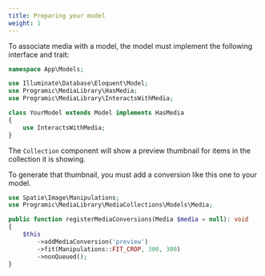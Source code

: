 ```yaml
---
title: Preparing your model
weight: 1
---
```


To associate media with a model, the model must implement the following interface and trait:

```php
namespace App\Models;

use Illuminate\Database\Eloquent\Model;
use Programic\MediaLibrary\HasMedia;
use Programic\MediaLibrary\InteractsWithMedia;

class YourModel extends Model implements HasMedia
{
    use InteractsWithMedia;
}
```

The `Collection` component will show a preview thumbnail for items in the collection it is showing.

To generate that thumbnail, you must add a conversion like this one to your model.

```php
use Spatie\Image\Manipulations;
use Programic\MediaLibrary\MediaCollections\Models\Media;

public function registerMediaConversions(Media $media = null): void
{
    $this
        ->addMediaConversion('preview')
        ->fit(Manipulations::FIT_CROP, 300, 300)
        ->nonQueued();
}
```
